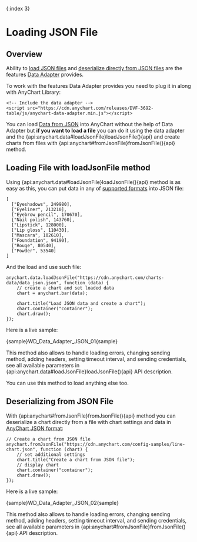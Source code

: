 {:index 3}
# Loading JSON File

## Overview

Ability to [load JSON files](#loading_file_with_loadjsonfile_method) and [deserialize directly from JSON files](#deserializing_from_json_file) are the features [Data Adapter](Overview) provides.

To work with the features Data Adapter provides you need to plug it in along with AnyChart Library:

```
<!-- Include the data adapter -->
<script src="https://cdn.anychart.com/releases/DVF-3692-table/js/anychart-data-adapter.min.js"></script>
```

You can load [Data from JSON](../Data_From_JSON) into AnyChart without the help of Data Adapter but **if you want to load a file** you can do it using the data adapter and the {api:anychart.data#loadJsonFile}loadJsonFile(){api} and create charts from files with {api:anychart#fromJsonFile}fromJsonFile(){api} method.

## Loading File with loadJsonFile method

Using {api:anychart.data#loadJsonFile}loadJsonFile(){api} method is as easy as this, you can put data in any of [supported formats](../Supported_Data_Formats) into JSON file:

```
[
  ["Eyeshadows", 249980],
  ["Eyeliner", 213210],
  ["Eyebrow pencil", 170670],
  ["Nail polish", 143760],
  ["Lipstick", 128000],
  ["Lip gloss", 110430],
  ["Mascara", 102610],
  ["Foundation", 94190],
  ["Rouge", 80540],
  ["Powder", 53540]
]
```

And the load and use such file:

```
anychart.data.loadJsonFile("https://cdn.anychart.com/charts-data/data_json.json", function (data) {
	// create a chart and set loaded data
    chart = anychart.bar(data);

    chart.title("Load JSON data and create a chart");
    chart.container("container");
    chart.draw();
});
```

Here is a live sample:

{sample}WD\_Data\_Adapter\_JSON\_01{sample}

This method also allows to handle loading errors, changing sending method, adding headers, setting timeout interval, and sending credentials, see all available parameters in {api:anychart.data#loadJsonFile}loadJsonFile(){api} API description.

You can use this method to load anything else too.

## Deserializing from JSON File

With {api:anychart#fromJsonFile}fromJsonFile(){api} method you can deserialize a chart directly from a file with chart settings and data in [AnyChart JSON format](../Data_From_JSON):

```
// Create a chart from JSON file
anychart.fromJsonFile("https://cdn.anychart.com/config-samples/line-chart.json", function (chart) {
	// set additional settings
    chart.title("Create a chart from JSON file");
    // display chart
    chart.container("container");
    chart.draw();
});
```

Here is a live sample:

{sample}WD\_Data\_Adapter\_JSON\_02{sample}

This method also allows to handle loading errors, changing sending method, adding headers, setting timeout interval, and sending credentials, see all available parameters in {api:anychart#fromJsonFile}fromJsonFile(){api} API description.
